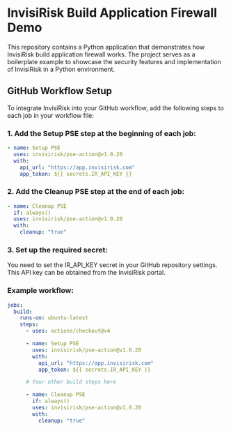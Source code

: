 # InvisiRisk Build Application Firewall Demo

This repository contains a Python application that demonstrates how InvisiRisk build application firewall works. The project serves as a boilerplate example to showcase the security features and implementation of InvisiRisk in a Python environment.

## GitHub Workflow Setup

To integrate InvisiRisk into your GitHub workflow, add the following steps to each job in your workflow file:

### 1. Add the Setup PSE step at the beginning of each job:

```yaml
- name: Setup PSE
  uses: invisirisk/pse-action@v1.0.20
  with:
    api_url: "https://app.invisirisk.com"
    app_token: ${{ secrets.IR_API_KEY }}
```

### 2. Add the Cleanup PSE step at the end of each job:

```yaml
- name: Cleanup PSE
  if: always()
  uses: invisirisk/pse-action@v1.0.20
  with:
    cleanup: "true"
```

### 3. Set up the required secret:

You need to set the IR_API_KEY secret in your GitHub repository settings. This API key can be obtained from the InvisiRisk portal.

### Example workflow:

```yaml
jobs:
  build:
    runs-on: ubuntu-latest
    steps:
      - uses: actions/checkout@v4

      - name: Setup PSE
        uses: invisirisk/pse-action@v1.0.20
        with:
          api_url: "https://app.invisirisk.com"
          app_token: ${{ secrets.IR_API_KEY }}

      # Your other build steps here

      - name: Cleanup PSE
        if: always()
        uses: invisirisk/pse-action@v1.0.20
        with:
          cleanup: "true"
```
